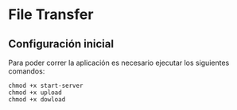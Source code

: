 # File Transfer

## Configuración inicial
Para poder correr la aplicación es necesario ejecutar los siguientes comandos:

```
chmod +x start-server
chmod +x upload
chmod +x dowload
```